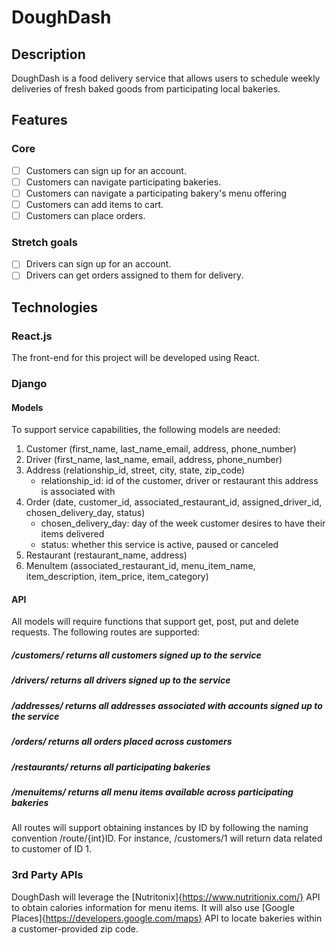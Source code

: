 # DoughDash

## Description

DoughDash is a food delivery service that allows users to schedule weekly deliveries of fresh baked goods from participating local bakeries.

## Features

### Core

- [ ] Customers can sign up for an account.
- [ ] Customers can navigate participating bakeries.
- [ ] Customers can navigate a participating bakery's menu offering
- [ ] Customers can add items to cart.
- [ ] Customers can place orders.

### Stretch goals

- [ ] Drivers can sign up for an account.
- [ ] Drivers can get orders assigned to them for delivery.

## Technologies

### React.js

The front-end for this project will be developed using React.

### Django

#### Models

To support service capabilities, the following models are needed:

1. Customer (first_name, last_name_email, address, phone_number)
2. Driver (first_name, last_name, email, address, phone_number)
3. Address (relationship_id, street, city, state, zip_code)
   - relationship_id: id of the customer, driver or restaurant this address is associated with
4. Order (date, customer_id, associated_restaurant_id, assigned_driver_id, chosen_delivery_day, status)
   - chosen_delivery_day: day of the week customer desires to have their items delivered
   - status: whether this service is active, paused or canceled
5. Restaurant (restaurant_name, address)
6. MenuItem (associated_restaurant_id, menu_item_name, item_description, item_price, item_category)

#### API

All models will require functions that support get, post, put and delete requests. The following routes are supported:

##### /customers/ returns all customers signed up to the service

##### /drivers/ returns all drivers signed up to the service

##### /addresses/ returns all addresses associated with accounts signed up to the service

##### /orders/ returns all orders placed across customers

##### /restaurants/ returns all participating bakeries

##### /menuitems/ returns all menu items available across participating bakeries

All routes will support obtaining instances by ID by following the naming convention /route/{int}ID. For instance, /customers/1 will return data related to customer of ID 1.

### 3rd Party APIs

DoughDash will leverage the [Nutritonix]{https://www.nutritionix.com/} API to obtain calories information for menu items. It will also use [Google Places]{https://developers.google.com/maps} API to locate bakeries within a customer-provided zip code.
